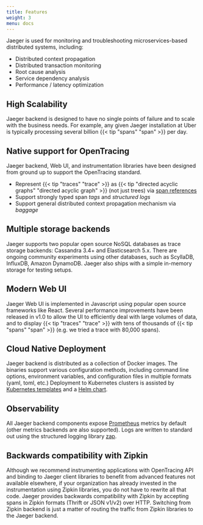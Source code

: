 ```yaml
---
title: Features
weight: 3
menu: docs
---
```


Jaeger is used for monitoring and troubleshooting microservices-based distributed systems, including:

* Distributed context propagation
* Distributed transaction monitoring
* Root cause analysis
* Service dependency analysis
* Performance / latency optimization

## High Scalability

Jaeger backend is designed to have no single points of failure and to scale with the business needs.
For example, any given Jaeger installation at Uber is typically processing several billion {{< tip "spans" "span" >}} per day.

## Native support for OpenTracing

Jaeger backend, Web UI, and instrumentation libraries have been designed from ground up to support the OpenTracing standard.

* Represent {{< tip "traces" "trace" >}} as {{< tip "directed acyclic graphs" "directed acyclic graph" >}} (not just trees) via [span references](https://github.com/opentracing/specification/blob/master/specification.md#references-between-spans)
* Support strongly typed span _tags_ and _structured logs_
* Support general distributed context propagation mechanism via _baggage_

## Multiple storage backends

Jaeger supports two popular open source NoSQL databases as trace storage backends: Cassandra 3.4+ and Elasticsearch 5.x.
There are ongoing community experiments using other databases, such as ScyllaDB, InfluxDB, Amazon DynamoDB. Jaeger also ships
with a simple in-memory storage for testing setups.

## Modern Web UI

Jaeger Web UI is implemented in Javascript using popular open source frameworks like React. Several performance
improvements have been released in v1.0 to allow the UI to efficiently deal with large volumes of data, and to display
{{< tip "traces" "trace" >}} with tens of thousands of {{< tip "spans" "span" >}} (e.g. we tried a trace with 80,000 spans).

## Cloud Native Deployment

Jaeger backend is distributed as a collection of Docker images. The binaries support various configuration methods,
including command line options, environment variables, and configuration files in multiple formats (yaml, toml, etc.)
Deployment to Kubernetes clusters is assisted by [Kubernetes templates](https://github.com/jaegertracing/jaeger-kubernetes)
and a [Helm chart](https://github.com/kubernetes/charts/tree/master/incubator/jaeger).

## Observability

All Jaeger backend components expose [Prometheus](https://prometheus.io/) metrics by default (other metrics backends are
also supported). Logs are written to standard out using the structured logging library [zap](https://github.com/uber-go/zap).

## Backwards compatibility with Zipkin

Although we recommend instrumenting applications with OpenTracing API and binding to Jaeger client libraries to benefit
from advanced features not available elsewhere, if your organization has already invested in the instrumentation
using Zipkin libraries, you do not have to rewrite all that code. Jaeger provides backwards compatibility with Zipkin
by accepting spans in Zipkin formats (Thrift or JSON v1/v2) over HTTP. Switching from Zipkin backend is just a matter
of routing the traffic from Zipkin libraries to the Jaeger backend.
